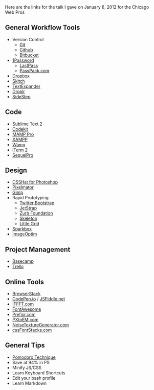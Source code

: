 
Here are the links for the talk I gave on January 8, 2012 for the Chicago Web Pros


General Workflow Tools
----
 * Version Control 
   * [Git](http://git-scm.com)
   * [Github](http:/github.com)
   * [Bitbucket](http://bitbucket.org)
 * [1Password](https://agilebits.com/onepassword)
   * [LastPass](http://lastpass.com)
   * [PassPack.com](http://passpack.com)
 * [Dropbox](http://dropbox.com)
 * [Skitch](http://evernote.com/skitch/)
 * [TextExpander](http://smilesoftware.com/TextExpander/index.html)
 * [Droplr](https://droplr.com/hello)
 * [SideStep](http://chetansurpur.com/projects/sidestep/)

Code
----
* [Sublime Text 2](http://www.sublimetext.com/2)
* [Codekit](http://incident57.com/codekit/)
* [MAMP Pro](http://mamp.info/en/index.html)
* [XAMPP](http://www.apachefriends.org/en/xampp.html)
* [Wamp](http://www.wampserver.com/en/)
* [iTerm 2](http://www.iterm2.com/)
* [SequelPro](http://www.sequelpro.com/)

Design
----
* [CSSHat for Photoshop](http://csshat.com)
* [Pixelmator](http://www.pixelmator.com/)
* [Gimp](http://www.gimp.org )
* Rapid Prototyping
  * [Twitter Bootstrap](http://twitter.github.com/bootstrap/)
  * [JetStrap](http://jetstrap.com )
  * [Zurb Foundation](http://foundation.zurb.com)
  * [Skeleton](http://getskeleton.com)
  * [Little Grid](http://internetrockstar.org/little-grid)
* [Sparkbox](http://www.icyblaze.com/sparkbox/)
* [ImageOptim](http://imageoptim.com)

Project Management
----
* [Basecamp](http://basecamp.com)
* [Trello](http://trello.com)

Online Tools
----
* [BrowserStack](http://browserstack.com)
* [CodePen.io](http://codepen.io) / [JSFiddle.net](http://jsfiddle.net)
* [IFFFT.com](http://iffft.com)
* [FontAwesome](http://fortawesome.github.com/Font-Awesome/)
* [Prefixr.com](http://Prefixr.com)
* [PXtoEM.com](http://PXtoEM.com)
* [NoiseTextureGenerator.com](http://NoiseTextureGenerator.com)
* [cssFontStacks.com](http://cssfontstacks.com)

General Tips
----
* [Pomodoro Technique](http://www.pomodorotechnique.com/)
* Save at 94% in PS
* Minify JS/CSS
* Learn Keyboard Shortcuts
* Edit your bash profile
* Learn Markdown